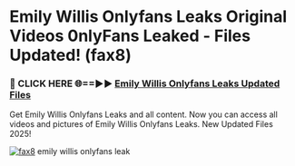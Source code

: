 # Emily Willis Onlyfans Leaks Original Videos 0nlyFans Leaked - Files Updated! (fax8)

<h3>🔴 CLICK HERE 🌐==►► <a href="https://tinyurl.com/2jnfzry5" rel="nofollow">Emily Willis Onlyfans Leaks Updated Files</a></h3>

Get Emily Willis Onlyfans Leaks and all content. Now you can access all videos and pictures of Emily Willis Onlyfans Leaks. New Updated Files 2025!

[![fax8](https://i.imgur.com/GyGTBgg.gif)](https://tinyurl.com/2jnfzry5)
emily willis onlyfans leak